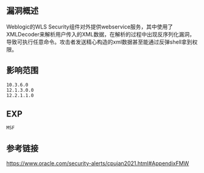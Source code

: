 ## 漏洞概述

Weblogic的WLS Security组件对外提供webservice服务，其中使用了XMLDecoder来解析用户传入的XML数据，在解析的过程中出现反序列化漏洞，导致可执行任意命令。攻击者发送精心构造的xml数据甚至能通过反弹shell拿到权限。

## 影响范围

```http
10.3.6.0
12.1.3.0.0
12.2.1.1.0
```

## EXP

```bash
MSF
```

## 参考链接

https://www.oracle.com/security-alerts/cpujan2021.html#AppendixFMW